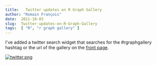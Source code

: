 ```yaml
---
title:   Twitter updates on R Graph Gallery
author: "Romain François"
date:  2011-10-03
slug:  Twitter-updates-on-R-Graph-Gallery
tags:  [ "R", "r graph gallery" ]
---
```

<div class="post-content">
<p>I've added a twitter search widget that searches for the #rgraphgallery hashtag or the url of the gallery on the <a href="http://addictedtor.free.fr/graphiques">front page</a>. </p>

<a href="http://addictedtor.free.fr/graphiques"><img src="/public/graphgallery/twitter_m.jpg" alt="twitter.png" style="margin: 0 auto; display: block;" title="twitter.png, oct. 2011"></a>
</div>
